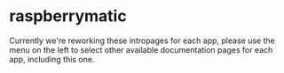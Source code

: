 # raspberrymatic

Currently we're reworking these intropages for each app, please use the menu on the left to select other available documentation pages for each app, including this one.
